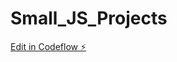 # Small_JS_Projects

[Edit in Codeflow ⚡️](https://stackblitz.com/~/github.com/shilpabijalwan/Small_JS_Projects)